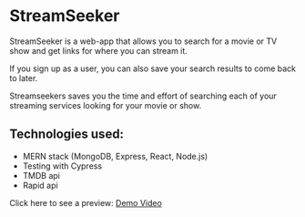 # StreamSeeker

StreamSeeker is a web-app that allows you to search for a movie or TV show and get links for where you can stream it. 

If you sign up as a user, you can also save your search results to come back to later. 

Streamseekers saves you the time and effort of searching each of your streaming services looking for your movie or show. 

## Technologies used:

- MERN stack (MongoDB, Express, React, Node.js)
- Testing with Cypress 
- TMDB api
- Rapid api 

Click here to see a preview: [Demo Video](https://m1m1-a.github.io/Portfolio/)



